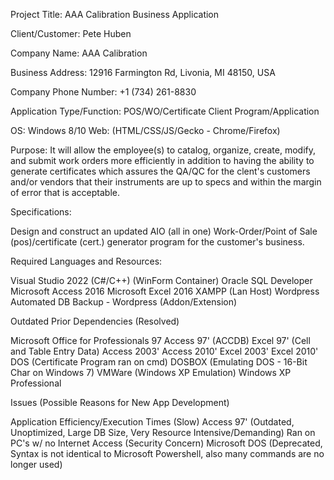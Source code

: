 Project Title: AAA Calibration Business Application 

Client/Customer: Pete Huben

Company Name: AAA Calibration

Business Address: 12916 Farmington Rd, Livonia, MI 48150, USA

Company Phone Number: +1 (734) 261-8830

Application Type/Function: POS/WO/Certificate Client Program/Application

OS: Windows 8/10
Web: (HTML/CSS/JS/Gecko - Chrome/Firefox)

Purpose: It will allow the employee(s) to catalog, organize, create, modify, and submit work orders more efficiently in addition to having the ability to generate certificates which assures the QA/QC for the clent's customers and/or vendors that their instruments are up to specs and within the margin of error that is acceptable.


Specifications:

Design and construct an updated AIO (all in one) Work-Order/Point of Sale (pos)/certificate (cert.) generator program for the customer's business.






Required Languages and Resources:

Visual Studio 2022 (C#/C++) (WinForm Container)
Oracle SQL Developer
Microsoft Access 2016
Microsoft Excel 2016 
XAMPP (Lan Host)
Wordpress
Automated DB Backup - Wordpress (Addon/Extension)


Outdated Prior Dependencies (Resolved)

Microsoft Office for Professionals 97
Access 97' (ACCDB)
Excel 97' (Cell and Table Entry Data)
Access 2003'
Access 2010'
Excel 2003'
Excel 2010'
DOS (Certificate Program ran on cmd)
DOSBOX (Emulating DOS - 16-Bit Char on Windows 7)
VMWare (Windows XP Emulation)
Windows XP Professional

Issues (Possible Reasons for New App Development)

Application Efficiency/Execution Times (Slow)
Access 97' (Outdated, Unoptimized, Large DB Size, Very Resource Intensive/Demanding)
Ran on PC's w/ no Internet Access (Security Concern)
Microsoft DOS (Deprecated, Syntax is not identical to Microsoft Powershell, also many commands are no longer used)






